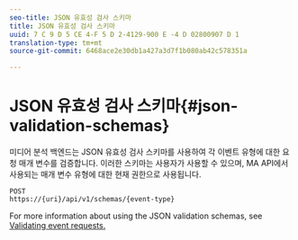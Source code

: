 ```yaml
---
seo-title: JSON 유효성 검사 스키마
title: JSON 유효성 검사 스키마
uuid: 7 C 9 D 5 CE 4-F 5 D 2-4129-900 E -4 D 02800907 D 1
translation-type: tm+mt
source-git-commit: 6468ace2e30db1a427a3d7f1b080ab42c578351a

---
```



# JSON 유효성 검사 스키마{#json-validation-schemas}

미디어 분석 백엔드는 JSON 유효성 검사 스키마를 사용하여 각 이벤트 유형에 대한 요청 매개 변수를 검증합니다. 이러한 스키마는 사용자가 사용할 수 있으며, MA API에서 사용되는 매개 변수 유형에 대한 현재 권한으로 사용됩니다.

```
POST
https://{uri}/api/v1/schemas/{event-type}
```

For more information about using the JSON validation schemas, see [Validating event requests.](../../media-collection-api/mc-api-impl/mc-api-validate-reqs.md)
